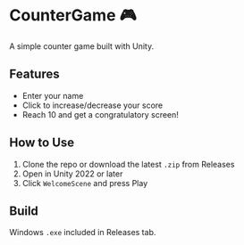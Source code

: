# CounterGame 🎮

A simple counter game built with Unity.

## Features
- Enter your name
- Click to increase/decrease your score
- Reach 10 and get a congratulatory screen!

## How to Use
1. Clone the repo or download the latest `.zip` from Releases
2. Open in Unity 2022 or later
3. Click `WelcomeScene` and press Play

## Build
Windows `.exe` included in Releases tab.
